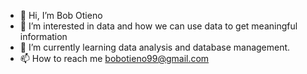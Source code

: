 - 👋 Hi, I’m Bob Otieno
- 👀 I’m interested in data and how we can use data to get meaningful information 
- 🌱 I’m currently learning data analysis and database management.
- 📫 How to reach me bobotieno99@gmail.com


